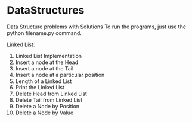 # DataStructures
Data Structure problems with Solutions
To run the programs, just use the python filename.py command.


Linked List:
1. Linked List Implementation
2. Insert a node at the Head
3. Insert a node at the Tail
4. Insert a node at a particular position
5. Length of a Linked List
6. Print the Linked List
7. Delete Head from Linked List
8. Delete Tail from Linked List
9. Delete a Node by Position
10. Delete a Node by Value
